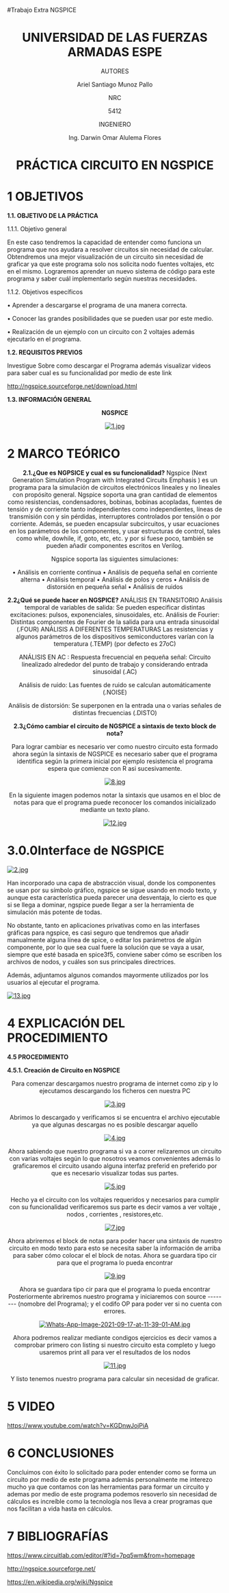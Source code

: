 #Trabajo Extra  NGSPICE


<div align="center">

# UNIVERSIDAD DE LAS FUERZAS ARMADAS ESPE

AUTORES

Ariel Santiago Munoz Pallo

NRC
  
5412

INGENIERO

Ing. Darwin Omar Alulema Flores

# PRÁCTICA CIRCUITO EN NGSPICE
  
</div>

# 1 OBJETIVOS

**1.1. OBJETIVO DE LA PRÁCTICA**

1.1.1. Objetivo general

En este caso tendremos la capacidad de entender como funciona un programa que nos ayudara a resolver circuitos sin necesidad de calcular. Obtendremos una mejor visualización de un circuito sin necesidad de graficar ya que este programa solo nos solicita nodo fuentes voltajes, etc en el mismo. Lograremos aprender un nuevo sistema de código para este programa y saber cuál implementarlo según nuestras necesidades.


1.1.2. Objetivos específicos

•	Aprender a descargarse el programa de una manera correcta.

•	Conocer las grandes posibilidades que se pueden usar por este medio.

•	Realización de un ejemplo con un circuito con 2 voltajes además ejecutarlo en el programa.

**1.2. REQUISITOS PREVIOS**

Investigue Sobre como descargar el Programa además visualizar videos para saber cual es su funcionalidad por medio de este link 

http://ngspice.sourceforge.net/download.html




**1.3. INFORMACIÓN GENERAL**

<div align="center">
  
**NGSPICE**


[![1.jpg](https://i.postimg.cc/6Qmj3rQK/1.jpg)](https://postimg.cc/8FLBXrWX)


</div>


# 2 MARCO TEÓRICO

<div align="center">
  


**2.1.¿Que es NGPSICE y cual es su funcionalidad?**
Ngspice (Next Generation Simulation Program with Integrated Circuits Emphasis ) es un programa para la simulación de circuitos electrónicos lineales y no lineales con propósito general.
Ngspice soporta una gran cantidad de elementos como resistencias, condensadores, bobinas, bobinas acopladas, fuentes de tensión y de corriente tanto independientes como independientes, líneas de transmisión con y sin pérdidas, interruptores controlados por tensión o por corriente.
Además, se pueden encapsular subcircuitos, y usar ecuaciones en los parámetros de los componentes, y usar estructuras de control, tales como while, dowhile, if, goto, etc, etc. y por si fuese poco, también se pueden añadir componentes escritos en Verilog.

Ngspice soporta las siguientes simulaciones:

•	Análisis en corriente continua
•	Análisis de pequeña señal en corriente alterna
•	Análisis temporal
•	Análisis de polos y ceros
•	Análisis de distorsión en pequeña señal
•	Análisis de ruidos

**2.2¿Qué se puede hacer en NGSPICE?**
ANÁLISIS EN TRANSITORIO Análisis temporal de variables de salida: Se pueden especificar distintas excitaciones: pulsos, exponenciales, sinusoidales, etc.
  Análisis de Fourier: Distintas componentes de Fourier de la salida para una entrada sinusoidal (.FOUR) ANÁLISIS A DIFERENTES TEMPERATURAS 
 Las resistencias y algunos parámetros de los dispositivos semiconductores varían con la temperatura (.TEMP) (por defecto es 27oC)

ANÁLISIS EN AC : Respuesta frecuencial en pequeña señal: Circuito linealizado alrededor del punto de trabajo y considerando entrada sinusoidal (.AC) 
  
 Análisis de ruido: Las fuentes de ruido se calculan automáticamente (.NOISE)
  
Análisis de distorsión: Se superponen en la entrada una o varias señales de distintas frecuencias (.DISTO)
  
  
**2.3¿Cómo cambiar el circuito de NGSPICE a sintaxis de texto block de nota?**


Para lograr cambiar es necesario ver como nuestro circuito esta formado ahora según la sintaxis de NGSPICE es necesario saber que el programa identifica según la primera inicial por ejemplo resistencia el programa espera que comienze con R asi sucesivamente.
  
[![8.jpg](https://i.postimg.cc/zX1F7J2T/8.jpg)](https://postimg.cc/4nBcNTg3)
  
  En la siguiente imagen podemos notar la sintaxis que usamos en el bloc de notas  para que el programa puede reconocer los comandos inicializado mediante un texto plano.
  
[![12.jpg](https://i.postimg.cc/CxCf3mNc/12.jpg)](https://postimg.cc/w1vvJ5nN)



</div>

# 3.0.0Interface de NGSPICE

[![2.jpg](https://i.postimg.cc/nrt6F4dz/2.jpg)](https://postimg.cc/9RJx17H5)


Han incorporado una capa de abstracción visual, donde los componentes se usan por su símbolo gráfico, ngspice se sigue usando en modo texto, y aunque esta característica pueda parecer una desventaja, lo cierto es que si se llega a dominar, ngspice puede llegar a ser la herramienta de simulación más potente de todas.

No obstante, tanto en aplicaciones privativas como en las interfases gráficas para ngspice, es casi seguro que tendremos que añadir manualmente alguna línea de spice, o editar los parámetros de algún componente, por lo que sea cual fuere la solución que se vaya a usar, siempre que esté basada en spice3f5, conviene saber cómo se escriben los archivos de nodos, y cuáles son sus principales directrices.



Además, adjuntamos algunos comandos mayormente utilizados por los usuarios al ejecutar el programa.

[![13.jpg](https://i.postimg.cc/d04Z13gd/13.jpg)](https://postimg.cc/rdRwZVVF)



  
</div>

# 4 EXPLICACIÓN DEL PROCEDIMIENTO

**4.5 PROCEDIMIENTO**

**4.5.1. Creación de Circuito en NGSPICE**

<div align="center">


Para comenzar descargamos nuestro programa de internet como zip y lo ejecutamos descargando los ficheros cen nuestra PC

[![3.jpg](https://i.postimg.cc/28kK08MP/3.jpg)](https://postimg.cc/w3r2vH6V)

Abrimos lo descargado y verificamos si se encuentra el archivo ejecutable ya que algunas descargas no es posible descargar aquello

[![4.jpg](https://i.postimg.cc/HLJMHKPp/4.jpg)](https://postimg.cc/mcskydsq)


Ahora sabiendo que nuestro programa si va a correr relizaremos un circuito con varias voltajes según lo que nosotros veamos convenientes además lo graficaremos el circuito usando alguna interfaz preferid  en preferido por que es necesario visualizar todas sus partes.

[![5.jpg](https://i.postimg.cc/dV3kmpF8/5.jpg)](https://postimg.cc/9D3QcxrM)


Hecho ya el circuito con los voltajes requeridos y necesarios para cumplir con su funcionalidad verificaremos sus parte es decir vamos a ver voltaje , nodos , corrientes , resistores,etc.

[![7.jpg](https://i.postimg.cc/D07mWY54/7.jpg)](https://postimg.cc/WFfsC8Bs)
  
  
Ahora abriremos el block de notas para poder hacer una sintaxis de nuestro circuito en modo texto para esto se necesita saber la información de arriba para saber cómo colocar el el block de notas.
Ahora se guardara tipo cir para que el programa lo pueda encontrar 


[![9.jpg](https://i.postimg.cc/nhbgvbBW/9.jpg)](https://postimg.cc/tYkBjcrd)



Ahora se guardara tipo cir para que el programa lo pueda encontrar 
Posteriormente abriremos nuestro programa y iniciaremos con source -------- (nomobre del Programa); y el codifo OP para poder ver si no cuenta con errores.

[![Whats-App-Image-2021-09-17-at-11-39-01-AM.jpg](https://i.postimg.cc/prN8TZ5g/Whats-App-Image-2021-09-17-at-11-39-01-AM.jpg)](https://postimg.cc/34BWf2BB)

  
Ahora podremos realizar mediante condigos ejercicios es decir vamos a comprobar primero con listing si nuestro circuito esta completo y luego usaremos print all para ver el resultados de los nodos 
  

[![11.jpg](https://i.postimg.cc/qMxnJ2J5/11.jpg)](https://postimg.cc/kBDDw6tQ)

Y listo tenemos nuestro programa para calcular sin necesidad de graficar.

</div>

# 5 VIDEO 

https://www.youtube.com/watch?v=KGDnwJojPiA


# 6 CONCLUSIONES 

Concluimos con éxito lo solicitado para poder entender como se forma un circuito por medio de este programa además personalmente me interezo mucho ya que contamos con las herramientas para formar un circuito y ademas por medio de este programa podemos resoverlo sin necesidad de cálculos es increíble como la tecnología nos lleva a crear programas que nos facilitan a vida hasta en cálculos.

# 7 BIBLIOGRAFÍAS

https://www.circuitlab.com/editor/#?id=7pq5wm&from=homepage

http://ngspice.sourceforge.net/

https://en.wikipedia.org/wiki/Ngspice
